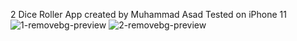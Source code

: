 2 Dice Roller App created by Muhammad Asad
Tested on iPhone 11
![1-removebg-preview](https://user-images.githubusercontent.com/104306074/178010943-ee30a97c-649b-4b78-88eb-9896d04e98ef.png)
![2-removebg-preview](https://user-images.githubusercontent.com/104306074/178011106-45c27b17-1a11-4b2a-824b-55f36d30010d.png)
